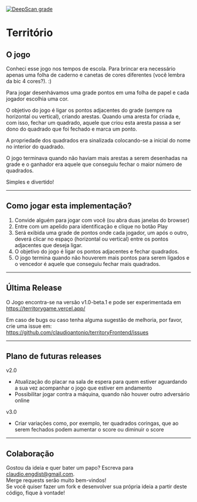 [![DeepScan grade](https://deepscan.io/api/teams/12429/projects/15471/branches/309735/badge/grade.svg)](https://deepscan.io/dashboard#view=project&tid=12429&pid=15471&bid=309735)

# Território

## O jogo

Conheci esse jogo nos tempos de escola. Para brincar era necessário apenas uma folha de caderno e canetas de cores diferentes (você lembra da bic 4 cores?). :)

Para jogar desenhávamos uma grade pontos em uma folha de papel e cada jogador escolhia uma cor.

O objetivo do jogo é ligar os pontos adjacentes do grade (sempre na horizontal ou vertical), criando arestas. Quando uma aresta for criada e, com isso, fechar um quadrado, aquele que criou esta aresta passa a ser dono do quadrado que foi fechado e marca um ponto.

A propriedade dos quadrados era sinalizada colocando-se a inicial do nome no interior do quadrado.

O jogo terminava quando não haviam mais arestas a serem desenhadas na grade e o ganhador era aquele que conseguiu fechar o maior número de quadrados.

Simples e divertido!

----

## Como jogar esta implementação?

1. Convide alguém para jogar com você (ou abra duas janelas do browser)
2. Entre com um apelido para identificação e clique no botão Play
3. Será exibida uma grade de pontos onde cada jogador, um após o outro, deverá clicar no espaço (horizontal ou vertical) entre os pontos adjacentes que deseja ligar.
4. O objetivo do jogo é ligar os pontos adjacentes e fechar quadrados.
5. O jogo termina quando não houverem mais pontos para serem ligados e o vencedor é aquele que conseguiu fechar mais quadrados. 

----

## Última Release

O Jogo encontra-se na versão v1.0-beta.1 e pode ser experimentada em https://territorygame.vercel.app/

Em caso de bugs ou caso tenha alguma sugestão de melhoria, por favor, crie uma issue em: https://github.com/claudioantonio/territoryFrontend/issues

----

## Plano de futuras releases

v2.0
- Atualização do placar na sala de espera para quem estiver aguardando a sua vez acompanhar o jogo que estiver em andamento
- Possibilitar jogar contra a máquina, quando não houver outro adversário online

v3.0
- Criar variações como, por exemplo, ter quadrados coringas, que ao serem fechados podem aumentar o score ou diminuir o score

----

## Colaboração

Gostou da ideia e quer bater um papo? Escreva para claudio.engdist@gmail.com.  
Merge requests serão muito bem-vindos!  
Se você quiser fazer um fork e desenvolver sua própria ideia a partir deste código, fique à vontade!
